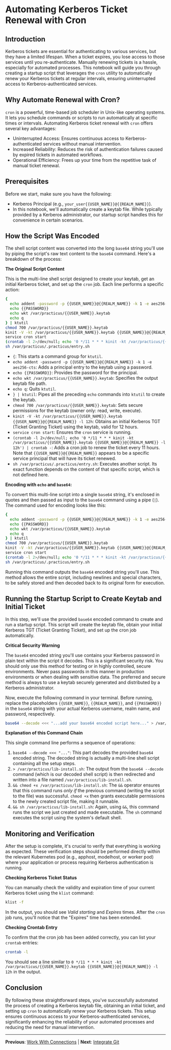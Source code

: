 # Automating Kerberos Ticket Renewal with Cron

## Introduction

Kerberos tickets are essential for authenticating to various services, but they have a limited lifespan. When a ticket expires, you lose access to those services until you re-authenticate. Manually renewing tickets is a hassle, especially for automated processes. This notebook will guide you through creating a startup script that leverages the `cron` utility to automatically renew your Kerberos tickets at regular intervals, ensuring uninterrupted access to Kerberos-authenticated services.

## Why Automate Renewal with Cron?

`cron` is a powerful, time-based job scheduler in Unix-like operating systems. It lets you schedule commands or scripts to run automatically at specific times or intervals. Automating Kerberos ticket renewal with `cron` offers several key advantages:

* Uninterrupted Access: Ensures continuous access to Kerberos-authenticated services without manual intervention.
* Increased Reliability: Reduces the risk of authentication failures caused by expired tickets in automated workflows.
* Operational Efficiency: Frees up your time from the repetitive task of manual ticket renewal.

## Prerequisites

Before we start, make sure you have the following:

* Kerberos Principal (e.g., `your_user{{USER_NAME}}@{{REALM_NAME}}`).
* In this notebook, we'll automatically create a keytab file. While typically provided by a Kerberos administrator, our startup script handles this for convenience in certain scenarios.

## How the Script Was Encoded

The shell script content was converted into the long `base64` string you'll use by piping the script's raw text content to the `base64` command. Here's a breakdown of the process:

**The Original Script Content**

This is the multi-line shell script designed to create your keytab, get an initial Kerberos ticket, and set up the `cron` job. Each line performs a specific action:


```bash
{
  echo addent -password -p {{USER_NAME}}@{{REALM_NAME}} -k 1 -e aes256-cts
  echo {{PASSWORD}}
  echo wkt /var/practicus/{{USER_NAME}}.keytab
  echo q
} | ktutil
chmod 700 /var/practicus/{{USER_NAME}}.keytab
kinit -V -kt /var/practicus/{{USER_NAME}}.keytab {{USER_NAME}}@{{REALM_NAME}} -l 12h
service cron start
(crontab -l 2>/dev/null; echo '0 */11 * * * kinit -kt /var/practicus/{{USER_NAME}}.keytab {{USER_NAME}}@{{REALM_NAME}} -l 12h') | crontab -
sh /var/practicus/.practicus/entry.sh
```

* `{`: This starts a command group for `ktutil`.
* `echo addent -password -p {{USER_NAME}}@{{REALM_NAME}} -k 1 -e aes256-cts`: Adds a principal entry to the keytab using a password.
* `echo {{PASSWORD}}`: Provides the password for the principal.
* `echo wkt /var/practicus/{{USER_NAME}}.keytab`: Specifies the output keytab file path.
* `echo q`: Quits `ktutil`.
* `} | ktutil`: Pipes all the preceding `echo` commands into `ktutil` to create the keytab.
* `chmod 700 /var/practicus/{{USER_NAME}}.keytab`: Sets secure permissions for the keytab (owner only: read, write, execute).
* `kinit -V -kt /var/practicus/{{USER_NAME}}.keytab {{USER_NAME}}@{{REALM_NAME}} -l 12h`: Obtains an initial Kerberos TGT (Ticket Granting Ticket) using the keytab, valid for 12 hours.
* `service cron start`: Ensures the `cron` service is running.
* `(crontab -l 2>/dev/null; echo '0 */11 * * * kinit -kt /var/practicus/{{USER_NAME}}.keytab {{USER_NAME}}@{{REALM_NAME}} -l 12h') | crontab -`: Adds a cron job to renew the ticket every 11 hours. Note that `{{USER_NAME}}@{{REALM_NAME}}` appears to be a specific service principal that will have its ticket renewed.
* `sh /var/practicus/.practicus/entry.sh`: Executes another script. Its exact function depends on the content of that specific script, which is not defined here.

**Encoding with `echo` and `base64`:**

To convert this multi-line script into a single `base64` string, it's enclosed in quotes and then passed as input to the `base64` command using a pipe (`|`). The command used for encoding looks like this:

```bash
{
  echo addent -password -p {{USER_NAME}}@{{REALM_NAME}} -k 1 -e aes256-cts
  echo {{PASSWORD}}
  echo wkt /var/practicus/{{USER_NAME}}.keytab
  echo q
} | ktutil
chmod 700 /var/practicus/{{USER_NAME}}.keytab
kinit -V -kt /var/practicus/{{USER_NAME}}.keytab {{USER_NAME}}@{{REALM_NAME}} -l 12h
service cron start
(crontab -l 2>/dev/null; echo '0 */11 * * * kinit -kt /var/practicus/{{USER_NAME}}.keytab {{USER_NAME}}@{{REALM_NAME}} -l 12h') | crontab -
sh /var/practicus/.practicus/entry.sh
```

Running this command outputs the `base64` encoded string you'll use. This method allows the entire script, including newlines and special characters, to be safely stored and then decoded back to its original form for execution.

## Running the Startup Script to Create Keytab and Initial Ticket

In this step, we'll use the provided `base64` encoded command to create and run a startup script. This script will create the keytab file, obtain your initial Kerberos TGT (Ticket Granting Ticket), and set up the cron job automatically.

**Critical Security Warning** 

The `base64` encoded string you'll use contains your Kerberos password in plain text within the script it decodes. This is a significant security risk. You should only use this method for testing or in highly controlled, secure environments. Never pass passwords in this manner in production environments or when dealing with sensitive data. The preferred and secure method is always to use a keytab securely generated and distributed by a Kerberos administrator.

Now, execute the following command in your terminal. Before running, replace the placeholders `{{USER_NAME}}`, `{{REALM_NAME}}`, and `{{PASSWORD}}` in the `base64` string with your actual Kerberos username, realm name, and password, respectively. 

```bash
base64 --decode <<< "...add your base64 encoded script here..." > /var/practicus/lib-install.sh && chmod +x /var/practicus/lib-install.sh && sh /var/practicus/lib-install.sh
```

**Explanation of this Command Chain**

This single command line performs a sequence of operations:

1.  `base64 --decode <<< "..."`: This part decodes the provided `base64` encoded string. The decoded string is actually a multi-line shell script containing all the setup steps.
2.  `> /var/practicus/lib-install.sh`: The output from the `base64 --decode` command (which is our decoded shell script) is then redirected and written into a file named `/var/practicus/lib-install.sh`.
3.  `&& chmod +x /var/practicus/lib-install.sh`: The `&&` operator ensures that this command runs *only if* the previous command (writing the script to the file) was successful. `chmod +x` then grants executable permissions to the newly created script file, making it runnable.
4.  `&& sh /var/practicus/lib-install.sh`: Again, using `&&`, this command runs the script we just created and made executable. The `sh` command executes the script using the system's default shell.


## Monitoring and Verification

After the setup is complete, it's crucial to verify that everything is working as expected. These verification steps should be performed directly within the relevant Kubernetes pod (e.g., apphost, modelhost, or worker pod) where your application or process requiring Kerberos authentication is running. 

**Checking Kerberos Ticket Status**

You can manually check the validity and expiration time of your current Kerberos ticket using the `klist` command:

```bash
klist -f
```

In the output, you should see *Valid starting* and *Expires* times. After the `cron` job runs, you'll notice that the "Expires" time has been extended.

**Checking Crontab Entry**

To confirm that the cron job has been added correctly, you can list your `crontab` entries:

```bash
crontab -l
```

You should see a line similar to `0 */11 * * * kinit -kt /var/practicus/{{USER_NAME}}.keytab {{USER_NAME}}@{{REALM_NAME}} -l 12h` in the output.

## Conclusion

By following these straightforward steps, you've successfully automated the process of creating a Kerberos keytab file, obtaining an initial ticket, and setting up `cron` to automatically renew your Kerberos tickets. This setup ensures continuous access to your Kerberos-authenticated services, significantly enhancing the reliability of your automated processes and reducing the need for manual intervention.

---

**Previous**: [Work With Connections](work-with-connections.md) | **Next**: [Integrate Git](integrate-git.md)
